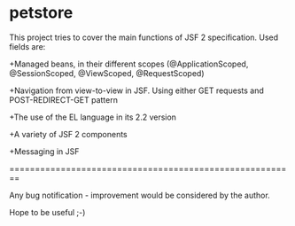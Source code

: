 petstore
========

This project tries to cover the main functions of JSF 2 specification. Used fields are:

+Managed beans, in their different scopes (@ApplicationScoped, @SessionScoped, @ViewScoped, @RequestScoped)

+Navigation from view-to-view in JSF. Using either GET requests and POST-REDIRECT-GET pattern

+The use of the EL language in its 2.2 version

+A variety of JSF 2 components

+Messaging in JSF

========================================================

Any bug notification - improvement would be considered by the author.

Hope to be useful ;-)

